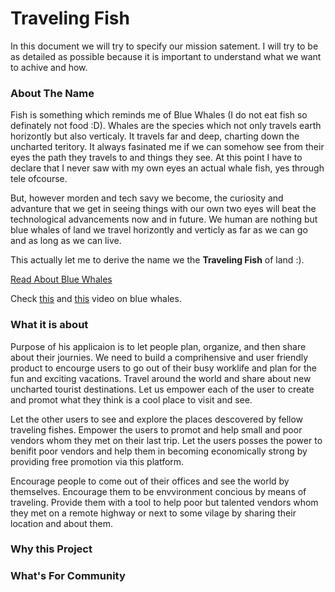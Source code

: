# Traveling Fish

In this document we will try to specify our mission satement. I will try to be as detailed as possible because it is important to understand what we want to achive and how.

### About The Name

Fish is something which reminds me of Blue Whales (I do not eat fish so definately not food :D). Whales are the species which not only travels earth horizontly but also verticaly. It travels far and deep, charting down the uncharted teritory. It always fasinated me if we can somehow see from their eyes the path they travels to and things they see. At this point I have to declare that I never saw with my own eyes an actual whale fish, yes through tele ofcourse. 

But, however morden and tech savy we become, the curiosity and advanture that we get in seeing things with our own two eyes will beat the technological advancements now and in future. We human are nothing but blue whales of land we travel horizontly and verticly as far as we can go and as long as we can live.

This actually let me to derive the name we the **Traveling Fish** of land :).       

[Read About Blue Whales](https://en.wikipedia.org/wiki/Blue_whale)

Check [this](https://www.youtube.com/watch?v=WrWvkZjgrSk) and [this](http://www.dailymail.co.uk/travel/travel_news/article-3204547/Drone-footage-blue-whales-captures-thrilling-encounter.html) video on blue whales.

### What it is about

Purpose of his applicaion is to let people plan, organize, and then share about their journies. We need to build a comprihensive and user friendly product to encourge users to go out of their busy worklife and plan for the fun and exciting vacations. Travel around the world and share about new uncharted tourist destinations. Let us empower each of the user to create and promot what they think is a cool place to visit and see. 

Let the other users to see and explore the places descovered by fellow traveling fishes. Empower the users to promot and help small and poor vendors whom they met on their last trip. Let the users posses the power to benifit poor vendors and help them in becoming economically strong by providing free promotion via this platform. 

Encourage people to come out of their offices and see the world by themselves. Encourage them to be envvironment concious by means of traveling. Provide them with a tool to help poor but talented vendors whom they met on a remote highway or next to some vilage by sharing their location and about them. 

### Why this Project



### What's For Community


